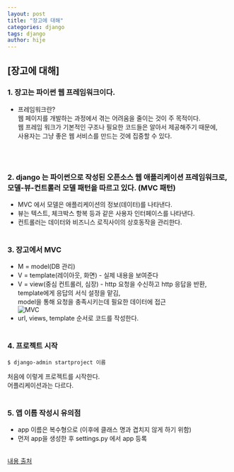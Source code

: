 ```yaml
---
layout: post
title: "장고에 대해"
categories: django
tags: django
author: hije
---
```

## [장고에 대해]
### 1. 장고는 파이썬 웹 프레임워크이다.  
* 프레임워크란?  
  웹 페이지를 개발하는 과정에서 겪는 어려움을 줄이는 것이 주 목적이다.  
  웹 프레임 워크가 기본적인 구조나 필요한 코드들은 알아서 제공해주기 때문에,  
  사용자는 그냥 좋은 웹 서비스를 만드는 것에 집중할 수 있다.
  
    <br/><br/>
  
### 2. django 는 파이썬으로 작성된 오픈소스 웹 애플리케이션 프레임워크로, 모델-뷰-컨트롤러 모델 패턴을 따르고 있다. (MVC 패턴)
 * MVC 에서 모델은 애플리케이션의 정보(데이터)를 나타낸다.
 * 뷰는 텍스트, 체크박스 항복 등과 같은 사용자 인터페이스를 나타낸다.
 * 컨트롤러는 데이터와 비즈니스 로직사이의 상호동작을 관리한다.
   <br/><br/>
 
### 3. 장고에서 MVC
 * M = model(DB 관리)
 * V = template(레이아웃, 화면) - 실제 내용을 보여준다
 * V = view(중심 컨트롤러, 심장) - http 요청을 수신하고 http 응답을 반환,  
   template에게 응답의 서식 설정을 맡김,  
   model을 통해 요청을 충족시키는데 필요한 데이터에 접근  
 ![MVC](https://images.velog.io/images/gndan4/post/86c6a8f7-65bc-4a69-b613-abe0ac7cbd91/Untitled.png)
 * url, views, template 순서로 코드를 작성한다.
<br/><br/>
 
### 4. 프로젝트 시작
 ```
 $ django-admin startproject 이름
 ```
 처음에 이렇게 프로젝트를 시작한다.  
 어플리케이션과는 다르다.
  <br/><br/>
  
### 5. 앱 이름 작성시 유의점
 * app 이름은 복수형으로 (이후에 클래스 명과 겹치지 않게 하기 위함)
 * 먼저 app을 생성한 후 settings.py 에서 app 등록
 <br/><br/>
 
 [내용 출처](https://velog.io/@gndan4/Django-%EC%9B%B9-%ED%94%84%EB%A0%88%EC%9E%84%EC%9B%8C%ED%81%AC-%EC%9E%A5%EA%B3%A0-%EA%B8%B0%EB%B3%B8-%EC%84%A4%EC%A0%95-Template-HTML-Form-URL)
